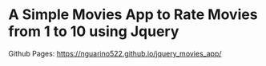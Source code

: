 # A Simple Movies App to Rate Movies from 1 to 10 using Jquery

Github Pages: https://nguarino522.github.io/jquery_movies_app/